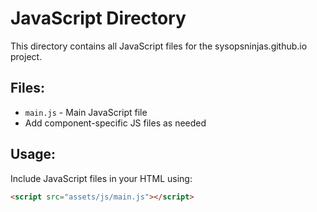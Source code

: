# JavaScript Directory

This directory contains all JavaScript files for the sysopsninjas.github.io project.

## Files:
- `main.js` - Main JavaScript file
- Add component-specific JS files as needed

## Usage:
Include JavaScript files in your HTML using:
```html
<script src="assets/js/main.js"></script>
```
